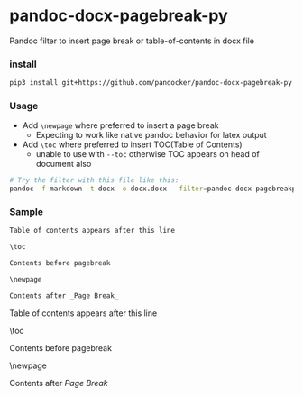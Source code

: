 # pandoc-docx-pagebreak-py

Pandoc filter to insert page break or table-of-contents in docx file

### install

```bash
pip3 install git+https://github.com/pandocker/pandoc-docx-pagebreak-py
```

### Usage

- Add `\newpage` where preferred to insert a page break
    - Expecting to work like native pandoc behavior for latex output
- Add `\toc` where preferred to insert TOC(Table of Contents)
    - unable to use with `--toc` otherwise TOC appears on head of document also
<!--
- Add `\newsection` where preferred to insert a section break
    - Only works for docx output
    - It resets page header/footer style to _portrait, US-letter_ sized pages with whatever reference file you used,
    except the last section in the file. **_You will have to fix them to your preference._**
-->

```bash
# Try the filter with this file like this:
pandoc -f markdown -t docx -o docx.docx --filter=pandoc-docx-pagebreakpy README.md
```

### Sample

```markdown
Table of contents appears after this line

\toc

Contents before pagebreak

\newpage

Contents after _Page Break_
```

Table of contents appears after this line

\toc

Contents before pagebreak

\newpage

Contents after _Page Break_
